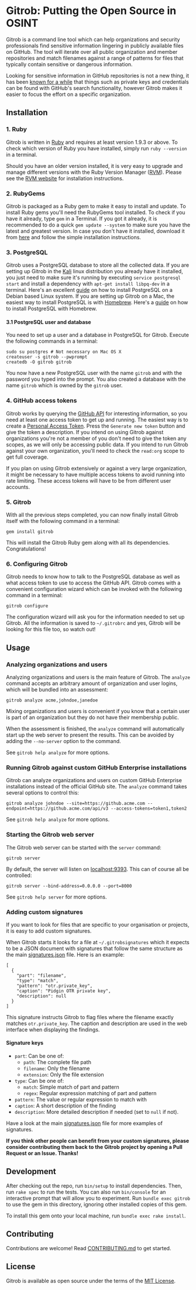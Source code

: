 # Gitrob: Putting the Open Source in OSINT

Gitrob is a command line tool which can help organizations and security professionals find sensitive information lingering in publicly available files on GitHub. The tool will iterate over all public organization and member repositories and match filenames against a range of patterns for files that typically contain sensitive or dangerous information.

Looking for sensitive information in GitHub repositories is not a new thing, it has been [known for a while](http://blog.conviso.com.br/2013/06/github-hacking-for-fun-and-sensitive.html) that things such as private keys and credentials can be found with GitHub's search functionality, however Gitrob makes it easier to focus the effort on a specific organization.

## Installation

### 1. Ruby

Gitrob is written in [Ruby](https://www.ruby-lang.org/) and requires at least version 1.9.3 or above. To check which version of Ruby you have installed, simply run `ruby --version` in a terminal.

Should you have an older version installed, it is very easy to upgrade and manage different versions with the Ruby Version Manager ([RVM](https://rvm.io/)). Please see the [RVM website](https://rvm.io/) for installation instructions.

### 2. RubyGems

Gitrob is packaged as a Ruby gem to make it easy to install and update. To install Ruby gems you'll need the RubyGems tool installed. To check if you have it already, type `gem` in a Terminal. If you got it already, it is recommended to do a quick `gem update --system` to make sure you have the latest and greatest version. In case you don't have it installed, download it from [here](https://rubygems.org/pages/download) and follow the simple installation instructions.

### 3. PostgreSQL

Gitrob uses a PostgreSQL database to store all the collected data. If you are setting up Gitrob in the [Kali](https://www.kali.org/) linux distribution you already have it installed, you just need to make sure it's running by executing `service postgresql start` and install a dependency with `apt-get install libpq-dev` in a terminal. Here's an excellent [guide](https://www.digitalocean.com/community/tutorials/how-to-install-and-use-postgresql-9-4-on-debian-8) on how to install PostgreSQL on a Debian based Linux system. If you are setting up Gitrob on a Mac, the easiest way to install PostgreSQL is with [Homebrew](http://brew.sh/). Here's a [guide](http://exponential.io/blog/2015/02/21/install-postgresql-on-mac-os-x-via-brew/) on how to install PostgreSQL with Homebrew.

#### 3.1 PostgreSQL user and database

You need to set up a user and a database in PostgreSQL for Gitrob. Execute the following commands in a terminal:

    sudo su postgres # Not necessary on Mac OS X
    createuser -s gitrob --pwprompt
    createdb -O gitrob gitrob

You now have a new PostgreSQL user with the name `gitrob` and with the password you typed into the prompt. You also created a database with the name `gitrob` which is owned by the `gitrob` user.

### 4. GitHub access tokens

Gitrob works by querying the [GitHub API](https://developer.github.com/v3/) for interesting information, so you need at least one access token to get up and running. The easiest way is to create a [Personal Access Token](https://github.com/settings/tokens). Press the `Generate new token` button and give the token a description. If you intend on using Gitrob against organizations you're not a member of you don't need to give the token any scopes, as we will only be accessing public data. If you intend to run Gitrob against your own organization, you'll need to check the `read:org` scope to get full coverage.

If you plan on using Gitrob extensively or against a very large organization, it might be necessary to have multiple access tokens to avoid running into rate limiting. These access tokens will have to be from different user accounts.

### 5. Gitrob

With all the previous steps completed, you can now finally install Gitrob itself with the following command in a terminal:

    gem install gitrob

This will install the Gitrob Ruby gem along with all its dependencies. Congratulations!

### 6. Configuring Gitrob

Gitrob needs to know how to talk to the PostgreSQL database as well as what access token to use to access the GitHub API. Gitrob comes with a convenient configuration wizard which can be invoked with the following command in a terminal:

    gitrob configure

The configuration wizard will ask you for the information needed to set up Gitrob. All the information is saved to `~/.gitrobrc` and yes, Gitrob will be looking for this file too, so watch out!

## Usage

### Analyzing organizations and users

Analyzing organizations and users is the main feature of Gitrob. The `analyze` command accepts an arbitrary amount of organization and user logins, which will be bundled into an assessment:

    gitrob analyze acme,johndoe,janedoe

Mixing organizations and users is convenient if you know that a certain user is part of an organization but they do not have their membership public.

When the assessment is finished, the `analyze` command will automatically start up the web server to present the results. This can be avoided by adding the `--no-server` option to the command.

See `gitrob help analyze` for more options.

### Running Gitrob against custom GitHub Enterprise installations

Gitrob can analyze organizations and users on custom GitHub Enterprise installations instead of the official GitHub site. The `analyze` command takes several options to control this:

    gitrob analyze johndoe --site=https://github.acme.com --endpoint=https://github.acme.com/api/v3 --access-tokens=token1,token2

See `gitrob help analyze` for more options.

### Starting the Gitrob web server

The Gitrob web server can be started with the `server` command:

    gitrob server

By default, the server will listen on [localhost:9393](http://localhost:9393). This can of course all be controlled:

    gitrob server --bind-address=0.0.0.0 --port=8000

See `gitrob help server` for more options.

### Adding custom signatures

If you want to look for files that are specific to your organisation or projects, it is easy to add custom signatures.

When Gitrob starts it looks for a file at `~/.gitrobsignatures` which it expects to be a JSON document with signatures that follow the same structure as the main [signatures.json](signatures.json) file. Here is an example:

    [
      {
        "part": "filename",
        "type": "match",
        "pattern": "otr.private_key",
        "caption": "Pidgin OTR private key",
        "description": null
      }
    ]

 This signature instructs Gitrob to flag files where the filename exactly matches `otr.private_key`. The caption and description are used in the web interface when displaying the findings.

#### Signature keys

 * `part`: Can be one of:
     * `path`: The complete file path
     * `filename`: Only the filename
     * `extension`: Only the file extension
 * `type`: Can be one of:
     * `match`: Simple match of part and pattern
     * `regex`: Regular expression matching of part and pattern
 * `pattern`: The value or regular expression to match with
 * `caption`: A short description of the finding
 * `description`: More detailed description if needed (set to `null` if not).

Have a look at the main [signatures.json](signatures.json) file for more examples of signatures.

**If you think other people can benefit from your custom signatures, please consider contributing them back to the Gitrob project by opening a Pull Request or an Issue. Thanks!**

## Development

After checking out the repo, run `bin/setup` to install dependencies. Then, run `rake spec` to run the tests. You can also run `bin/console` for an interactive prompt that will allow you to experiment. Run `bundle exec gitrob` to use the gem in this directory, ignoring other installed copies of this gem.

To install this gem onto your local machine, run `bundle exec rake install`.

## Contributing

Contributions are welcome! Read [CONTRIBUTING.md](CONTRIBUTING.md) to get started.

## License

Gitrob is available as open source under the terms of the [MIT License](http://opensource.org/licenses/MIT).

